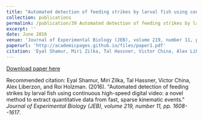 ```yaml
---
title: "Automated detection of feeding strikes by larval fish using continuous high-speed digital video: a novel method to extract quantitative data from fast, sparse kinematic events"
collection: publications
permalink: /publication/39 Automated detection of feeding strikes by larval fish using continuous high-speed digital video
excerpt: ''
date: June 2016
venue: 'Journal of Experimental Biology (JEB), volume 219, number 11, pp. 1608--1617'
paperurl: 'http://academicpages.github.io/files/paper1.pdf'
citation: 'Eyal Shamur, Miri Zilka, Tal Hassner, Victor China, Alex Liberzon, and Roi Holzman. (2016). &quot;Automated detection of feeding strikes by larval fish using continuous high-speed digital video: a novel method to extract quantitative data from fast, sparse kinematic events.&quot; <i>Journal of Experimental Biology (JEB), volume 219, number 11, pp. 1608--1617</i>.'
---
```


[Download paper here](http://academicpages.github.io/files/paper1.pdf)

Recommended citation: Eyal Shamur, Miri Zilka, Tal Hassner, Victor China, Alex Liberzon, and Roi Holzman. (2016). "Automated detection of feeding strikes by larval fish using continuous high-speed digital video: a novel method to extract quantitative data from fast, sparse kinematic events." <i>Journal of Experimental Biology (JEB), volume 219, number 11, pp. 1608--1617</i>.

